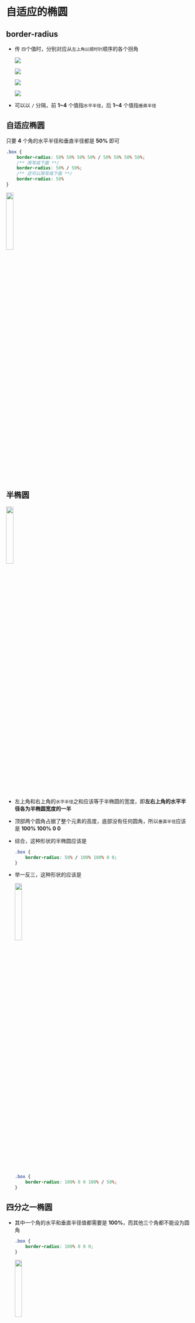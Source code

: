# 自适应的椭圆

## **border-radius**

- 传 `四`个值时，分别对应从`左上角以顺时针`顺序的各个拐角

  ![](https://cdn.jsdelivr.net/gh/kingmusi/blogImages/img/20210409134245.png)

  ![](https://cdn.jsdelivr.net/gh/kingmusi/blogImages/img/20210409134338.png)

  ![](https://cdn.jsdelivr.net/gh/kingmusi/blogImages/img/20210409134525.png)

  ![](https://cdn.jsdelivr.net/gh/kingmusi/blogImages/img/20210409134627.png)

- 可以以 `/` 分隔，前 **1~4** 个值指`水平半径`，后 **1~4** 个值指`垂直半径`

## 自适应椭圆

只要 **4** 个角的水平半径和垂直半径都是 **50%** 即可

```css
.box {
    border-radius: 50% 50% 50% 50% / 50% 50% 50% 50%;
    /** 简写成下面 **/
    border-radius: 50% / 50%;
    /** 还可以简写成下面 **/
    border-radius: 50%
}
```

<img src="https://cdn.jsdelivr.net/gh/kingmusi/blogImages/img/20210409135326.png" style="width:20%;" />

## 半椭圆

<img src="https://cdn.jsdelivr.net/gh/kingmusi/blogImages/img/20210409135523.png" style="width:20%;" />

- 左上角和右上角的`水平半径`之和应该等于半椭圆的宽度，即**左右上角的水平半径各为半椭圆宽度的一半**

- 顶部两个圆角占据了整个元素的高度，底部没有任何圆角，所以`垂直半径`应该是 **100% 100% 0 0**

- 综合，这种形状的半椭圆应该是

  ```css
  .box {
      border-radius: 50% / 100% 100% 0 0;
  }
  ```

- 举一反三，这种形状的应该是

  <img src="https://cdn.jsdelivr.net/gh/kingmusi/blogImages/img/20210409140039.png" style="width:20%;" />

  ```css
  .box {
      border-radius: 100% 0 0 100% / 50%;
  }
  ```

## 四分之一椭圆

- 其中一个角的水平和垂直半径值都需要是 **100%**，而其他三个角都不能设为圆角

  ```css
  .box {
      border-radius: 100% 0 0 0;
  }
  ```

  <img src="https://cdn.jsdelivr.net/gh/kingmusi/blogImages/img/20210409140244.png" style="width:20%;" />



